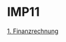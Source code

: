 # IMP11

[1. Finanzrechnung]([../1.Finanzrechnung](https://github.com/MadMax2007hn/IMP11/tree/60bebcfd203ed4cf1344c007706aa9f6d442c169/1.%20Finanzrechnung))
